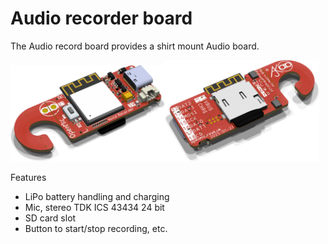 # Audio recorder board

The Audio record board provides a shirt mount Audio board.

<img src=Recorder.png width=49%><img src=Recorder-bottom.png width=49%>

Features

* LiPo battery handling and charging
* Mic, stereo TDK ICS 43434 24 bit
* SD card slot
* Button to start/stop recording, etc.
